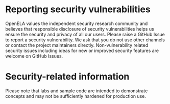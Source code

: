 # Reporting security vulnerabilities

OpenELA values the independent security research community and believes that
responsible disclosure of security vulnerabilities helps us ensure the security and privacy of all our users.
Please raise a GitHub Issue to report a security vulnerability. 
We ask that you do not use other channels or contact the project maintainers directly.
Non-vulnerability related security issues including ideas for new or improved security features are welcome on GitHub Issues.

# Security-related information

Please note that labs and sample code are intended to demonstrate concepts and may not be sufficiently hardened for production use.
